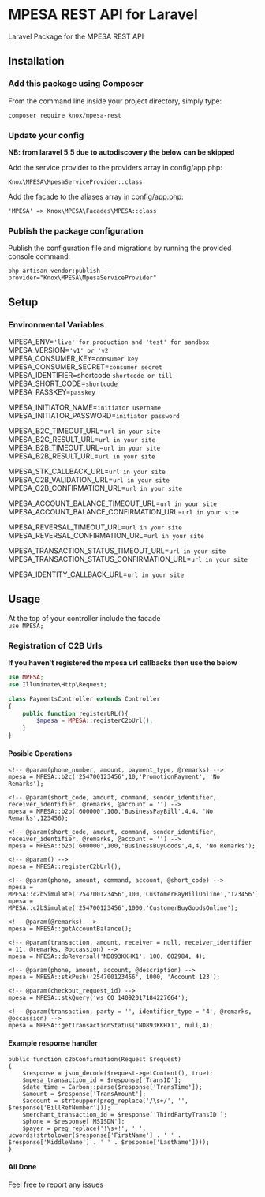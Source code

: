 # MPESA REST API for Laravel
Laravel Package for the MPESA REST API

## Installation

### Add this package using Composer

From the command line inside your project directory, simply type:

`composer require knox/mpesa-rest`

### Update your config

<b>NB: from laravel 5.5 due to autodiscovery the below can be skipped</b>

Add the service provider to the providers array in config/app.php:

`Knox\MPESA\MpesaServiceProvider::class`

Add the facade to the aliases array in config/app.php:

`'MPESA' => Knox\MPESA\Facades\MPESA::class` 

### Publish the package configuration

Publish the configuration file and migrations by running the provided console command:

`php artisan vendor:publish --provider="Knox\MPESA\MpesaServiceProvider"`

## Setup
 
### Environmental Variables
MPESA\_ENV=`'live' for production and 'test' for sandbox`<br/>
MPESA\_VERSION=`'v1' or 'v2'`<br/>
MPESA\_CONSUMER\_KEY=`consumer key`<br/>
MPESA\_CONSUMER\_SECRET=`consumer secret`<br/>
MPESA\_IDENTIFIER=shortcode `shortcode or till`<br/>
MPESA\_SHORT\_CODE=`shortcode`<br/>
MPESA\_PASSKEY=`passkey`<br/>

MPESA\_INITIATOR\_NAME=`initiator username`<br/>
MPESA\_INITIATOR\_PASSWORD=`initiator password`<br/>

MPESA\_B2C\_TIMEOUT\_URL=`url in your site`<br/>
MPESA\_B2C\_RESULT\_URL=`url in your site`<br/>
MPESA\_B2B\_TIMEOUT\_URL=`url in your site`<br/>
MPESA\_B2B\_RESULT\_URL=`url in your site`<br/>

MPESA\_STK\_CALLBACK\_URL=`url in your site`<br/>
MPESA\_C2B\_VALIDATION\_URL=`url in your site`<br/>
MPESA\_C2B\_CONFIRMATION\_URL=`url in your site`<br/>

MPESA\_ACCOUNT\_BALANCE\_TIMEOUT\_URL=`url in your site`<br/>
MPESA\_ACCOUNT\_BALANCE\_CONFIRMATION\_URL=`url in your site`<br/>

MPESA\_REVERSAL\_TIMEOUT\_URL=`url in your site`<br/>
MPESA\_REVERSAL\_CONFIRMATION\_URL=`url in your site`<br/>

MPESA\_TRANSACTION\_STATUS\_TIMEOUT\_URL=`url in your site`<br/>
MPESA\_TRANSACTION\_STATUS\_CONFIRMATION\_URL=`url in your site`<br/>

MPESA\_IDENTITY\_CALLBACK\_URL=`url in your site`<br/>
   


## Usage
At the top of your controller include the facade<br/>
`use MPESA;`

### Registration of C2B Urls
<b>If you haven't registered the mpesa url callbacks then use the below</b><br/>

```php
use MPESA;
use Illuminate\Http\Request;

class PaymentsController extends Controller
{
    public function registerURL(){
        $mpesa = MPESA::registerC2bUrl();
    }
}
```
#### Posible Operations

```
<!-- @param(phone_number, amount, payment_type, @remarks) -->
mpesa = MPESA::b2c('254700123456',10,'PromotionPayment', 'No Remarks');

<!-- @param(short_code, amount, command, sender_identifier, receiver_identifier, @remarks, @account = '') -->
mpesa = MPESA::b2b('600000',100,'BusinessPayBill',4,4, 'No Remarks',123456);

<!-- @param(short_code, amount, command, sender_identifier, receiver_identifier, @remarks, @account = '') -->
mpesa = MPESA::b2b('600000',100,'BusinessBuyGoods',4,4, 'No Remarks');

<!-- @param() -->
mpesa = MPESA::registerC2bUrl();

<!-- @param(phone, amount, command, account, @short_code) -->
mpesa = MPESA::c2bSimulate('254700123456',100,'CustomerPayBillOnline','123456');
mpesa = MPESA::c2bSimulate('254700123456',1000,'CustomerBuyGoodsOnline');

<!-- @param(@remarks) -->
mpesa = MPESA::getAccountBalance();

<!-- @param(transaction, amount, receiver = null, receiver_identifier = 11, @remarks, @occassion) -->
mpesa = MPESA::doReversal('ND893KKHX1', 100, 602984, 4);

<!-- @param(phone, amount, account, @description) -->
mpesa = MPESA::stkPush('254700123456', 1000, 'Account 123');

<!-- @param(checkout_request_id) -->
mpesa = MPESA::stkQuery('ws_CO_14092017184227664');

<!-- @param(transaction, party = '', identifier_type = '4', @remarks, @occassion) -->
mpesa = MPESA::getTransactionStatus('ND893KKHX1', null,4);
```

#### Example response handler
```
public function c2bConfirmation(Request $request)
{
    $response = json_decode($request->getContent(), true);
    $mpesa_transaction_id = $response['TransID'];
    $date_time = Carbon::parse($response['TransTime']);
    $amount = $response['TransAmount'];
    $account = strtoupper(preg_replace('/\s+/', '', $response['BillRefNumber']));
    $merchant_transaction_id = $response['ThirdPartyTransID'];
    $phone = $response['MSISDN'];
    $payer = preg_replace('!\s+!', ' ', ucwords(strtolower($response['FirstName'] . ' ' . $response['MiddleName'] . ' ' . $response['LastName'])));
}
```
 
#### All Done
Feel free to report any issues

